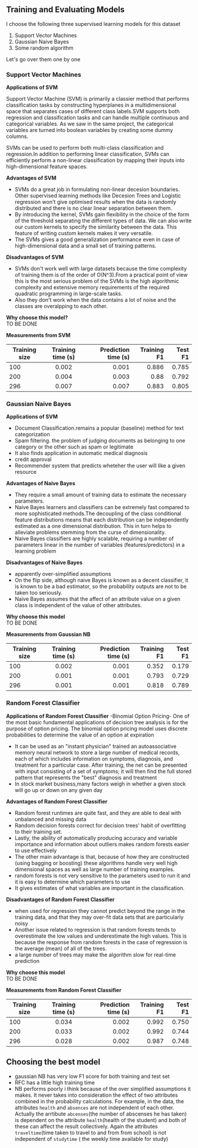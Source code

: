 ## Training and Evaluating Models  
I choose the following three supervised learning models for this dataset  
1. Support Vector Machines  
2. Gaussian Naive Bayes  
3. Some random algorithm 

Let's go over them one by one

### Support Vector Machines
**Applications of SVM**

 Support Vector Machine (SVM) is primarily a classier method that performs classification tasks by constructing hyperplanes in a multidimensional space that separates cases of different class labels.SVM supports both regression and classification tasks and can handle multiple continuous and categorical variables. As we saw in the same project, the categorical variables are turned into boolean variables by creating some dummy columns.
 
 SVMs can be used to perform both multi-class classification and regression.In addition to performing linear classification, SVMs can efficiently perform a non-linear classification by mapping their inputs into high-dimensional feature spaces.
 
 **Advantages of SVM**
 - SVMs do a great job in formulating non-linear decesion boundaries. Other supervised learning methods like Decesion Trees and Logistic regression won't give optimised results when the data is randomly distributed and there is no clear linear separation between them.
 -  By introducing the kernel, SVMs gain flexibility in the choice of the form of the threshold separating the different types of data. We can also write our custom kernels to specify the similarity between the data. This feature of writing custom kernels makes it very versatile.
 -  The SVMs gives a good generalization performance even in case of high-dimensional data and a small set of training patterns.

**Disadvantages of SVM**
- SVMs don't work well with large datasets because the time complexity of training them is of the order of O(N^3).From a practical point of view this is the most serious problem of the SVMs is the high algorithmic complexity and extensive memory requirements of the required quadratic programming in large-scale tasks.
- Also they don't work when the data contains a lot of noise and the classes are overalpping to each other.


**Why choose this model?**  
TO BE DONE

**Measurements from SVM**

| Training size       | Training time (s)      | Prediction time (s)  | Training F1   | Test F1   |
| -------------       |:-------------:         | -----:               | ------:       | ------:   |
| 100                 | 0.002                  | 0.001                |  0.886        | 0.785     |
| 200                 | 0.004                  | 0.003                |  0.88         | 0.792     |
| 296                 | 0.007                  | 0.007                |  0.883        | 0.805     |

### Gaussian Naive Bayes  
**Applications of SVM**
- Document Classification.remains a popular (baseline) method for text categorization
- Spam filtering. the problem of judging documents as belonging to one category or the other such as spam or legitimate
- It also finds application in automatic medical diagnosis
- credit approval
- Recommender system that predicts wheteher the user will like a given resource


**Advantages of Naive Bayes**  
- They require a small amount of training data to estimate the necessary parameters.
- Naive Bayes learners and classifiers can be extremely fast compared to more sophisticated methods.The decoupling of the class conditional feature distributions means that each distribution can be independently estimated as a one dimensional distribution. This in turn helps to alleviate problems stemming from the curse of dimensionality.
- Naive Bayes classifiers are highly scalable, requiring a number of parameters linear in the number of variables (features/predictors) in a learning problem

**Disadvantages of Naive Bayes**  
- apparently over-simplified assumptions
- On the flip side, although naive Bayes is known as a decent classifier, it is known to be a bad estimator, so the probability outputs are not to be taken too seriously.
- Naive Bayes assumes that the affect of an attribute value on a given class is independent of the value of other attributes.


**Why choose this model**  
TO BE DONE


**Measurements from Gaussian NB**  

| Training size       | Training time (s)      | Prediction time (s)  | Training F1   | Test F1   |
| -------------       |:-------------:         | -----:               | ------:       | ------:   |
| 100                 | 0.002                  | 0.001                |  0.352        | 0.179     |
| 200                 | 0.001                  | 0.001                |  0.793        | 0.729     |
| 296                 | 0.001                  | 0.001                |  0.818        | 0.789     |


### Random Forest Classifier
**Applications of Random Forest Classifier**
-Binomial Option Pricing- One of the most basic fundamental applications of decision tree analysis is for the purpose of option pricing. The binomial option pricing model uses discrete probabilities to determine the value of an option at expiration
- It can be used as an "instant physician" trained an autoassociative memory neural network to store a large number of medical records, each of which includes information on symptoms, diagnosis, and treatment for a particular case. After training, the net can be presented with input consisting of a set of symptoms; it will then find the full stored pattern that represents the "best" diagnosis and treatment
- In stock market business,many factors weigh in whether a given stock will go up or down on any given day

**Advantages of Random Forest Classifier**  
- Random forest runtimes are quite fast, and they are able to deal with unbalanced and missing data
- Random decision forests correct for decision trees' habit of overfitting to their training set.
- Lastly, the ability of automatically producing accuracy and variable importance and information about outliers makes random forests easier to use effectively
- The other main advantage is that, because of how they are constructed (using bagging or boosting) these algorithms handle very well high dimensional spaces as well as large number of training examples.
- random forests is not very sensitive to the parameters used to run it and it is easy to determine which parameters to use
- It gives estimates of what variables are important in the classification.


**Disadvantages of Random Forest Classifier**  
- when used for regression they cannot predict beyond the range in the training data, and that they may over-fit data sets that are particularly noisy
- Another issue related to regression is that random forests tends to overestimate the low values and underestimate the high values. This is because the response from random forests in the case of regression is the average (mean) of all of the trees.
- a large number of trees may make the algorithm slow for real-time prediction

**Why choose this model**  
TO BE DONE

**Measurements from Random Forest Classifier**  

| Training size       | Training time (s)      | Prediction time (s)  | Training F1   | Test F1   |
| -------------       |:-------------:         | -----:               | ------:       | ------:   |
| 100                 | 0.034                  | 0.002                |  0.992        | 0.750     |
| 200                 | 0.033                  | 0.002                |  0.992        | 0.744     |
| 296                 | 0.028                  | 0.002                |  0.987        | 0.748     |



## Choosing the best model 
- gaussian NB has very low F1 score for both training and test set
- RFC has a little high training time
- NB performs poorly i think because of the over simplified assumptions it makes. It never takes into consideration the effect of two attributes combined in the probability calculations. For example, in the data, the attributes `health` and `absences` are not independent of each other. Actually the arrtibute `abcenses`(the number of abscenses he has taken) is dependent on the attribute `health`(health of the student) and both of these can affect the result collectively. Again the attributes `traveltime`(time taken to travel to and from from school) is not independent of `studytime` ( the weekly time available for study)
